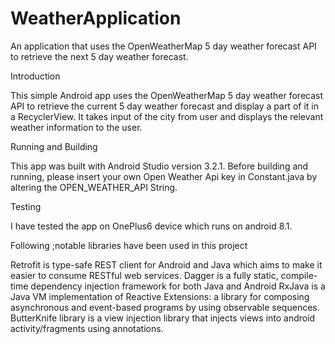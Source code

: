 # WeatherApplication
 An application that uses the OpenWeatherMap 5 day weather forecast API to retrieve the next 5 day weather forecast.

Introduction

This simple Android app uses the OpenWeatherMap 5 day weather forecast API to retrieve the current 5 day weather forecast and display a part of it in a RecyclerView.
It takes input of the city from user and displays the relevant weather information to the user.

Running and Building

This app was built with Android Studio version 3.2.1. Before building and running, please insert your own Open Weather Api key in Constant.java by altering the OPEN_WEATHER_API String.

Testing

I have tested the app on OnePlus6 device which runs on android 8.1.

Following ;notable libraries have been used in this project

Retrofit is type-safe REST client for Android and Java which aims to make it easier to consume RESTful web services.
Dagger is a fully static, compile-time dependency injection framework for both Java and Android
RxJava is a Java VM implementation of Reactive Extensions: a library for composing asynchronous and event-based programs by using observable sequences.
ButterKnife library is a view injection library that injects views into android activity/fragments using annotations.
